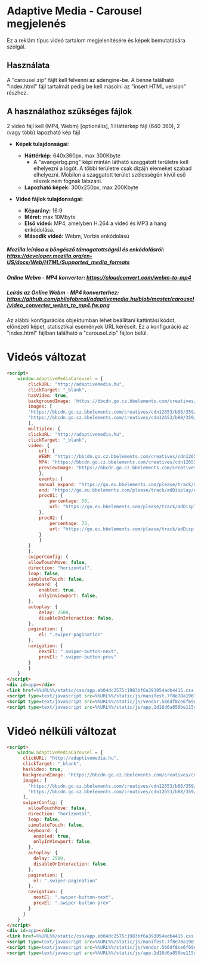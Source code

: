 # Adaptive Media - Carousel megjelenés

Ez a reklám típus videó tartalom megjelenítésére és képek bemutatására szolgál.

## Használata

A "carousel.zip" fájlt kell felvenni az adengine-be. A benne található "index.html" 
fájl tartalmát pedig be kell másolni az "insert HTML version" részhez.

## A használathoz szükséges fájlok

2 videó fájl kell (MP4, Webm) [optionális], 
1 Háttérkép fájl (640 360),
2 (vagy több) lapozható kép fájl

* **Képek tulajdonságai**:
    * **Háttérkép:** 640x360px, max 300Kbyte
        * A "avangerbg.png" képi mintán látható szaggatott területre kell elhelyezni a logót. A többi területre csak dizájn elemeket szabad elhelyezni. Mobilon a szaggatott terület szélességén kívül eső részek nem fognak látszani.
    * **Lapozható képek:** 300x250px, max 200Kbyte

* **Videó fájlok tulajdonságai**:
    * **Képarány:** 16:9
    * **Méret:** max 10Mbyte
    * **Első videó:** MP4, amelyben H.264 a videó és MP3 a hang enkódolása. 
    * **Második videó:** Webm, Vorbis enkódolású

##### Mozilla leírása a böngésző támogatottságról és enkódolásról: https://developer.mozilla.org/en-US/docs/Web/HTML/Supported_media_formats
##### Online Webm - MP4 konverter: https://cloudconvert.com/webm-to-mp4
##### Leírás az Online Webm - MP4 konverterhez: https://github.com/philofobreal/adaptivemedia.hu/blob/master/carousel/video_converter_webm_to_mp4.fw.png

Az alábbi konfigurációs objektumban lehet beállítani kattintási kódot, előnézeti képet, statisztikai események URL kéréseit. Ez a konfiguráció az "index.html" fájlban található a "carousel.zip" fájlon belül. 

# Videós változat
```html
<script>
    window.adaptiveMediaCarousel = {
        clickURL: "http://adaptivemedia.hu",
        clickTarget: "_blank",
        hasVideo: true,
        backgroundImage: 'https://bbcdn.go.cz.bbelements.com/creatives/cdn12653/b88/359/5/b883595/extra/avangerbg_minta_03.fw.png',
        images: [
        'https://bbcdn.go.cz.bbelements.com/creatives/cdn12653/b88/359/5/b883595/extra/avangers2_05.fw.png',
        'https://bbcdn.go.cz.bbelements.com/creatives/cdn12653/b88/359/5/b883595/extra/avangers_tanos_06.fw.png'
        ],
        multiplex: {
        clickURL: "http://adaptivemedia.hu",
        clickTarget: "_blank",
        video: {
            url: {
            WEBM: "https://bbcdn.go.cz.bbelements.com/creatives/cdn12653/b88/359/5/b883595/extra/infinitywar.webm",
            MP4: "https://bbcdn.go.cz.bbelements.com/creatives/cdn12653/b88/359/5/b883595/extra/infinitywar.mp4",
            previewImage: "https://bbcdn.go.cz.bbelements.com/creatives/cdn12653/b88/359/5/b883595/extra/maxresdefault1.jpg"
            },
            events: {
            manual_expand: "https://go.eu.bbelements.com/please/track/adDisplay/campaign/196751/plan/769887/banner/824621/bannerType/9/?",
            end: "https://go.eu.bbelements.com/please/track/adDisplay/campaign/196751/plan/769890/banner/824621/bannerType/9/?",
            proc01: {
                percentage: 50,
                url: "https://go.eu.bbelements.com/please/track/adDisplay/campaign/196751/plan/769882/banner/824621/bannerType/9/?"
            },
            proc02: {
                percentage: 75,
                url: "https://go.eu.bbelements.com/please/track/adDisplay/campaign/196751/plan/769884/banner/824621/bannerType/9/?"
            }
            }
        }
        },
        swiperConfig: {
        allowTouchMove: false,        
        direction: "horizontal",
        loop: false,
        simulateTouch: false,
        keyboard: {
            enabled: true,
            onlyInViewport: false,
        },
        autoplay: {
            delay: 2500,
            disableOnInteraction: false,
        },
        pagination: {
            el: ".swiper-pagination"
        },
        navigation: {
            nextEl: ".swiper-button-next",
            prevEl: ".swiper-button-prev"
        }
        }
    }
</script>
<div id=app></div>
<link href=%%URL%%/static/css/app.eb04dc2575c1983bf6a393054adb4415.css rel=stylesheet>
<script type=text/javascript src=%%URL%%/static/js/manifest.7f8e78a1907289d7b77b.js></script> 
<script type=text/javascript src=%%URL%%/static/js/vendor.566df8ce6f69e6fccca6.js></script> 
<script type=text/javascript src=%%URL%%/static/js/app.1d16d6a850be115c1b72.js></script>
```


# Videó nélküli változat

```html
<script>
    window.adaptiveMediaCarousel = {
      clickURL: "http://adaptivemedia.hu",
      clickTarget: "_blank",
      hasVideo: true,
      backgroundImage: 'https://bbcdn.go.cz.bbelements.com/creatives/cdn12653/b88/359/5/b883595/extra/avangerbg_minta_03.fw.png',
      images: [
        'https://bbcdn.go.cz.bbelements.com/creatives/cdn12653/b88/359/5/b883595/extra/avangers2_05.fw.png',
        'https://bbcdn.go.cz.bbelements.com/creatives/cdn12653/b88/359/5/b883595/extra/avangers_tanos_06.fw.png'
      ],
      swiperConfig: {
        allowTouchMove: false,        
        direction: "horizontal",
        loop: false,
        simulateTouch: false,
        keyboard: {
          enabled: true,
          onlyInViewport: false,
        },
        autoplay: {
          delay: 2500,
          disableOnInteraction: false,
        },
        pagination: {
          el: ".swiper-pagination"
        },
        navigation: {
          nextEl: ".swiper-button-next",
          prevEl: ".swiper-button-prev"
        }
      }
    }
</script>
<div id=app></div>
<link href=%%URL%%/static/css/app.eb04dc2575c1983bf6a393054adb4415.css rel=stylesheet>
<script type=text/javascript src=%%URL%%/static/js/manifest.7f8e78a1907289d7b77b.js></script> 
<script type=text/javascript src=%%URL%%/static/js/vendor.566df8ce6f69e6fccca6.js></script> 
<script type=text/javascript src=%%URL%%/static/js/app.1d16d6a850be115c1b72.js></script>
```
